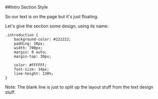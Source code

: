 ##Intro Section Style

So our text is on the page but it's just floating.

Let's give the section some design, using its name:

	.introduction {
		background-color: #222222;
		padding: 30px;
		width: 700px;
		margin: 0 auto;
		margin-top: 30px;

		color: #FFFFFF;
		font-size: 14px;
		line-height: 130%;
	}

Note:
The blank line is just to split up the layout stuff from the text design stuff.